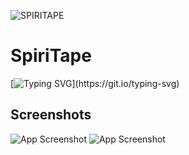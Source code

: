 
![SPIRITAPE](https://i.postimg.cc/Sssgc6T5/spiritape-logo-W50.png)

# SpiriTape
[![Typing SVG](https://readme-typing-svg.herokuapp.com/?color=%2336BCF7&lines=Type+your+text...)](https://git.io/typing-svg)


## Screenshots

![App Screenshot](https://i.postimg.cc/XYjvbLst/scr1.png)
![App Screenshot](https://i.postimg.cc/7PzhMfCt/scr2.png)

